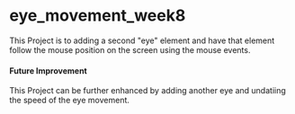 # eye_movement_week8
This Project is to adding a second "eye" element and have that element follow the mouse position on the screen using the mouse events.

#### Future Improvement
This Project can be further enhanced by adding another eye and undatiing the speed of the eye movement.
